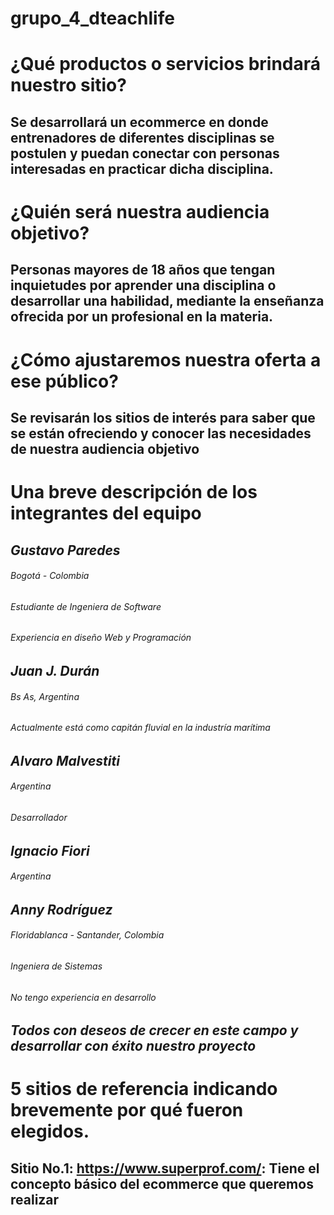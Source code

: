# grupo_4_dteachlife
# ¿Qué productos o servicios brindará nuestro sitio?
## Se desarrollará un ecommerce en donde entrenadores de diferentes disciplinas se postulen y puedan conectar con personas interesadas en practicar dicha disciplina.
# ¿Quién será nuestra audiencia objetivo?
## Personas mayores de 18 años que tengan inquietudes por aprender una disciplina o desarrollar una habilidad, mediante la enseñanza ofrecida por un profesional en la materia. 
# ¿Cómo ajustaremos nuestra oferta a ese público?
## Se revisarán los sitios de interés para saber que se están ofreciendo y conocer las necesidades de nuestra audiencia objetivo
#	Una breve descripción de los integrantes del equipo
## *Gustavo Paredes*
###### Bogotá - Colombia
###### Estudiante de Ingeniera de Software
###### Experiencia en diseño Web y Programación
## *Juan J. Durán*
###### Bs As, Argentina
###### Actualmente está como capitán fluvial en la industría marítima
## *Alvaro Malvestiti*
###### Argentina
###### Desarrollador
## *Ignacio Fiori*
###### Argentina
## *Anny Rodríguez*
###### Floridablanca - Santander, Colombia
###### Ingeniera de Sistemas
###### No tengo experiencia en desarrollo
## *Todos con deseos de crecer en este campo y desarrollar con éxito nuestro proyecto*
# 5 sitios de referencia indicando brevemente por qué fueron elegidos.
## Sitio No.1: https://www.superprof.com/: Tiene el concepto básico del ecommerce que queremos realizar
